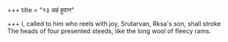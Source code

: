 +++
title = "१३ अहं हुवान"

+++
I, called to him who reels with joy, Srutarvan, Rksa's son, shall stroke  
     The heads of four presented steeds, like the long wool of fleecy rams.